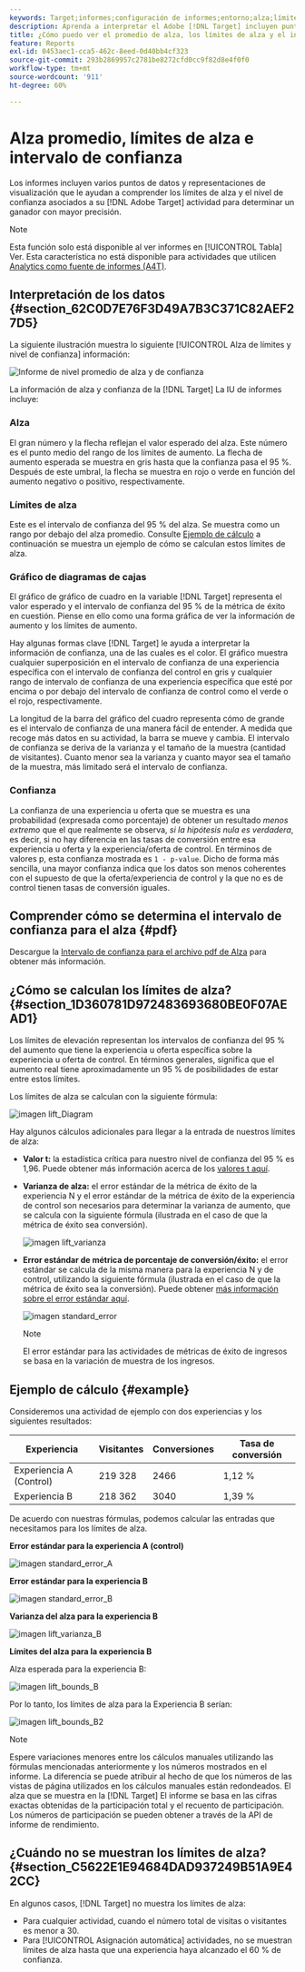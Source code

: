 ```yaml
---
keywords: Target;informes;configuración de informes;entorno;alza;límite de alza;variación;confianza;control
description: Aprenda a interpretar el Adobe [!DNL Target] incluyen puntos de datos y representaciones de visualización para ayudarle a comprender los límites de crecimiento y el nivel de confianza de sus actividades.
title: ¿Cómo puedo ver el promedio de alza, los límites de alza y el intervalo de confianza?
feature: Reports
exl-id: 0453aec1-cca5-462c-8eed-0d40bb4cf323
source-git-commit: 293b2869957c2781be8272cfd0cc9f82d8e4f0f0
workflow-type: tm+mt
source-wordcount: '911'
ht-degree: 60%

---
```


# Alza promedio, límites de alza e intervalo de confianza

Los informes incluyen varios puntos de datos y representaciones de visualización que le ayudan a comprender los límites de alza y el nivel de confianza asociados a su [!DNL Adobe Target] actividad para determinar un ganador con mayor precisión.

>[!NOTE]
>
>Esta función solo está disponible al ver informes en [!UICONTROL Tabla] Ver. Esta característica no está disponible para actividades que utilicen [Analytics como fuente de informes (A4T)](/help/main/c-integrating-target-with-mac/a4t/a4t.md#concept_7540C8C04259434AB6EE33B09F47A1DE).

## Interpretación de los datos {#section_62C0D7E76F3D49A7B3C371C82AEF27D5}

La siguiente ilustración muestra lo siguiente [!UICONTROL Alza de límites y nivel de confianza] información:

![Informe de nivel promedio de alza y de confianza](/help/main/c-reports/c-report-settings/assets/lift-screenshot-new.png)

La información de alza y confianza de la [!DNL Target] La IU de informes incluye:

### Alza

El gran número y la flecha reflejan el valor esperado del alza. Este número es el punto medio del rango de los límites de aumento. La flecha de aumento esperada se muestra en gris hasta que la confianza pasa el 95 %. Después de este umbral, la flecha se muestra en rojo o verde en función del aumento negativo o positivo, respectivamente.

### Límites de alza

Este es el intervalo de confianza del 95 % del alza. Se muestra como un rango por debajo del alza promedio. Consulte [Ejemplo de cálculo](#example) a continuación se muestra un ejemplo de cómo se calculan estos límites de alza.

### Gráfico de diagramas de cajas

El gráfico de gráfico de cuadro en la variable [!DNL Target] representa el valor esperado y el intervalo de confianza del 95 % de la métrica de éxito en cuestión. Piense en ello como una forma gráfica de ver la información de aumento y los límites de aumento.

Hay algunas formas clave [!DNL Target] le ayuda a interpretar la información de confianza, una de las cuales es el color. El gráfico muestra cualquier superposición en el intervalo de confianza de una experiencia específica con el intervalo de confianza del control en gris y cualquier rango de intervalo de confianza de una experiencia específica que esté por encima o por debajo del intervalo de confianza de control como el verde o el rojo, respectivamente.

La longitud de la barra del gráfico del cuadro representa cómo de grande es el intervalo de confianza de una manera fácil de entender. A medida que recoge más datos en su actividad, la barra se mueve y cambia. El intervalo de confianza se deriva de la varianza y el tamaño de la muestra (cantidad de visitantes). Cuanto menor sea la varianza y cuanto mayor sea el tamaño de la muestra, más limitado será el intervalo de confianza.

### Confianza

La confianza de una experiencia u oferta que se muestra es una probabilidad (expresada como porcentaje) de obtener un resultado _menos extremo_ que el que realmente se observa, _si la hipótesis nula es verdadera_, es decir, si no hay diferencia en las tasas de conversión entre esa experiencia u oferta y la experiencia/oferta de control. En términos de valores p, esta confianza mostrada es `1 - p-value`. Dicho de forma más sencilla, una mayor confianza indica que los datos son menos coherentes con el supuesto de que la oferta/experiencia de control y la que no es de control tienen tasas de conversión iguales.

## Comprender cómo se determina el intervalo de confianza para el alza {#pdf}

Descargue la [Intervalo de confianza para el archivo pdf de Alza](/help/main/assets/confidence_interval_lift.pdf) para obtener más información.

## ¿Cómo se calculan los límites de alza? {#section_1D360781D972483693680BE0F07AEAD1}

Los límites de elevación representan los intervalos de confianza del 95 % del aumento que tiene la experiencia u oferta específica sobre la experiencia u oferta de control. En términos generales, significa que el aumento real tiene aproximadamente un 95 % de posibilidades de estar entre estos límites.

Los límites de alza se calculan con la siguiente fórmula:

![imagen lift_Diagram](assets/lift_diagram.png)

Hay algunos cálculos adicionales para llegar a la entrada de nuestros límites de alza:

* **Valor t:** la estadística crítica para nuestro nivel de confianza del 95 % es 1,96. Puede obtener más información acerca de los [valores t aquí](https://en.wikipedia.org/wiki/T-statistic).
* **Varianza de alza:** el error estándar de la métrica de éxito de la experiencia N y el error estándar de la métrica de éxito de la experiencia de control son necesarios para determinar la varianza de aumento, que se calcula con la siguiente fórmula (ilustrada en el caso de que la métrica de éxito sea conversión).

   ![imagen lift_varianza](assets/lift_variance.png)

* **Error estándar de métrica de porcentaje de conversión/éxito:** el error estándar se calcula de la misma manera para la experiencia N y de control, utilizando la siguiente fórmula (ilustrada en el caso de que la métrica de éxito sea la conversión). Puede obtener [más información sobre el error estándar aquí](https://en.wikipedia.org/wiki/Standard_error).

   ![imagen standard_error](assets/standard_error.png)

   >[!NOTE]
   >
   >El error estándar para las actividades de métricas de éxito de ingresos se basa en la variación de muestra de los ingresos.

## Ejemplo de cálculo {#example}

Consideremos una actividad de ejemplo con dos experiencias y los siguientes resultados:

| Experiencia | Visitantes | Conversiones | Tasa de conversión |
|--- |--- |--- |--- |
| Experiencia A (Control) | 219 328 | 2466 | 1,12 % |
| Experiencia B | 218 362 | 3040 | 1,39 % |

De acuerdo con nuestras fórmulas, podemos calcular las entradas que necesitamos para los límites de alza.

**Error estándar para la experiencia A (control)**

![imagen standard_error_A](assets/standard_error_A.png)

**Error estándar para la experiencia B**

![imagen standard_error_B](assets/standard_error_B.png)

**Varianza del alza para la experiencia B**

![imagen lift_varianza_B](assets/lift_variance_B.png)

**Límites del alza para la experiencia B**

Alza esperada para la experiencia B:

![imagen lift_bounds_B](assets/lift_bounds_B.png)

Por lo tanto, los límites de alza para la Experiencia B serían:

![imagen lift_bounds_B2](assets/lift_bounds_B2.png)

>[!NOTE]
>
>Espere variaciones menores entre los cálculos manuales utilizando las fórmulas mencionadas anteriormente y los números mostrados en el informe. La diferencia se puede atribuir al hecho de que los números de las vistas de página utilizados en los cálculos manuales están redondeados. El alza que se muestra en la [!DNL Target] El informe se basa en las cifras exactas obtenidas de la participación total y el recuento de participación. Los números de participación se pueden obtener a través de la API de informe de rendimiento.

## ¿Cuándo no se muestran los límites de alza? {#section_C5622E1E94684DAD937249B51A9E42CC}

En algunos casos, [!DNL Target] no muestra los límites de alza:

* Para cualquier actividad, cuando el número total de visitas o visitantes es menor a 30.
* Para [!UICONTROL Asignación automática] actividades, no se muestran límites de alza hasta que una experiencia haya alcanzado el 60 % de confianza.

